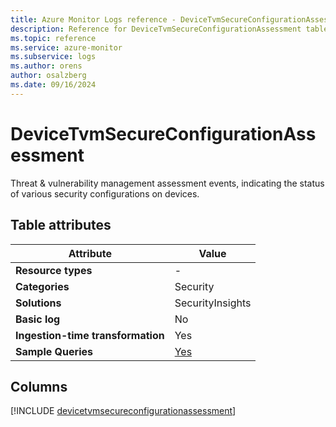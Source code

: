 ```yaml
---
title: Azure Monitor Logs reference - DeviceTvmSecureConfigurationAssessment
description: Reference for DeviceTvmSecureConfigurationAssessment table in Azure Monitor Logs.
ms.topic: reference
ms.service: azure-monitor
ms.subservice: logs
ms.author: orens
author: osalzberg
ms.date: 09/16/2024
---
```


# DeviceTvmSecureConfigurationAssessment

Threat & vulnerability management assessment events, indicating the status of various security configurations on devices.


## Table attributes

|Attribute|Value|
|---|---|
|**Resource types**|-|
|**Categories**|Security|
|**Solutions**| SecurityInsights|
|**Basic log**|No|
|**Ingestion-time transformation**|Yes|
|**Sample Queries**|[Yes](/azure/azure-monitor/reference/queries/devicetvmsecureconfigurationassessment)|



## Columns
  
[!INCLUDE [devicetvmsecureconfigurationassessment](~/reusable-content/ce-skilling/azure/includes/azure-monitor/reference/tables/devicetvmsecureconfigurationassessment-include.md)]
